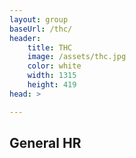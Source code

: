 ```yaml
---
layout: group
baseUrl: /thc/
header:
    title: THC
    image: /assets/thc.jpg
    color: white
    width: 1315
    height: 419
head: >

---
```


## General HR
